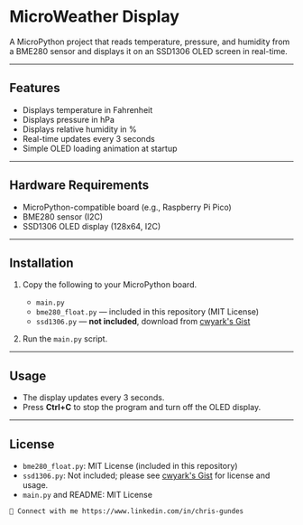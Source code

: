 # MicroWeather Display

A MicroPython project that reads temperature, pressure, and humidity from a BME280 sensor and displays it on an SSD1306 OLED screen in real-time.

---

## Features

- Displays temperature in Fahrenheit
- Displays pressure in hPa
- Displays relative humidity in %
- Real-time updates every 3 seconds
- Simple OLED loading animation at startup

---

## Hardware Requirements

- MicroPython-compatible board (e.g., Raspberry Pi Pico)
- BME280 sensor (I2C)
- SSD1306 OLED display (128x64, I2C)

---

## Installation

1. Copy the following to your MicroPython board.

   - `main.py`
   - `bme280_float.py` — included in this repository (MIT License)  
   - `ssd1306.py` — **not included**, download from [cwyark's Gist](https://gist.github.com/cwyark)

2. Run the `main.py` script.

---

## Usage

- The display updates every 3 seconds.
- Press **Ctrl+C** to stop the program and turn off the OLED display.

---

## License

- `bme280_float.py`: MIT License (included in this repository)  
- `ssd1306.py`: Not included; please see [cwyark's Gist](https://gist.github.com/cwyark) for license and usage.
- `main.py` and README: MIT License

```
🔗 Connect with me https://www.linkedin.com/in/chris-gundes
